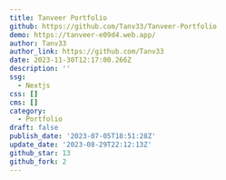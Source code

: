 ```yaml
---
title: Tanveer Portfolio
github: https://github.com/Tanv33/Tanveer-Portfolio
demo: https://tanveer-e09d4.web.app/
author: Tanv33
author_link: https://github.com/Tanv33
date: 2023-11-30T12:17:00.266Z
description: ''
ssg:
  - Nextjs
css: []
cms: []
category:
  - Portfolio
draft: false
publish_date: '2023-07-05T18:51:28Z'
update_date: '2023-08-29T22:12:13Z'
github_star: 13
github_fork: 2
---
```

